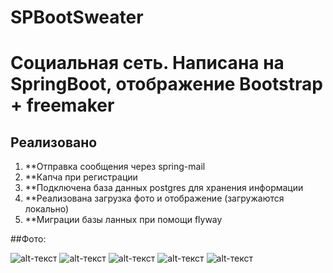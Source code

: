 # SPBootSweater
# Социальная сеть. Написана на SpringBoot, отображение Bootstrap + freemaker

## Реализовано

1. **Отправка сообщения через spring-mail
2. **Капча при регистрации
3. **Подключена база данных postgres для хранения информации
4. **Реализована загрузка фото и отображение (загружаются локально)
5. **Миграции базы ланных при помощи flyway

##Фото:

![alt-текст](https://i.ibb.co/RSp8418/1.png "Стартовая страница")
![alt-текст](https://i.ibb.co/TTp29YF/2.png "Лента сообщений")
![alt-текст](hhttps://i.ibb.co/nbHGhs3/3.png "Личная страница")
![alt-текст](https://i.ibb.co/fptHsDJ/4.png "Страница редактирования учетной записи")
![alt-текст](https://i.ibb.co/WHN6BrM/5.png "Страница редактирования учетной записи")




